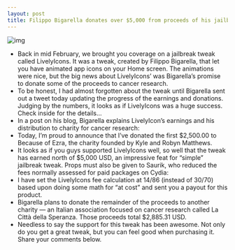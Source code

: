 ```yaml
---
layout: post
title: Filippo Bigarella donates over $5,000 from proceeds of his jailbreak tweak LivelyIcons to charities
---
```

![img](http://media.idownloadblog.com/wp-content/uploads/2013/04/because-of-ezra.jpg)
* Back in mid February, we brought you coverage on a jailbreak tweak called LivelyIcons. It was a tweak, created by Filippo Bigarella, that let you have animated app icons on your Home screen. The animations were nice, but the big news about LivelyIcons’ was Bigarella’s promise to donate some of the proceeds to cancer research.
* To be honest, I had almost forgotten about the tweak until Bigarella sent out a tweet today updating the progress of the earnings and donations. Judging by the numbers, it looks as if LivelyIcons was a huge success. Check inside for the details…
* In a post on his blog, Bigarella explains LivelyIcon’s earnings and his distribution to charity for cancer research:
* Today, I’m proud to announce that I’ve donated the first $2,500.00 to Because of Ezra, the charity founded by Kyle and Robyn Matthews.
* It looks as if you guys supported LivelyIcons well, so well that the tweak has earned north of $5,000 USD, an impressive feat for “simple” jailbreak tweak. Props must also be given to Saurik, who reduced the fees normally assessed for paid packages on Cydia:
* I have set the LivelyIcons fee calculation at 14/86 (instead of 30/70) based upon doing some math for “at cost” and sent you a payout for this product.
* Bigarella plans to donate the remainder of the proceeds to another charity — an Italian association focused on cancer research called La Città della Speranza. Those proceeds total $2,885.31 USD.
* Needless to say the support for this tweak has been awesome. Not only do you get a great tweak, but you can feel good when purchasing it. Share your comments below.

